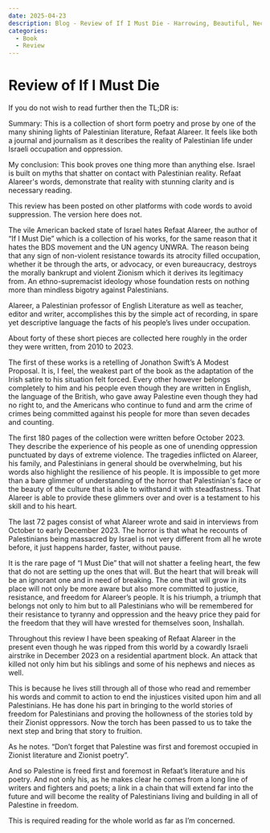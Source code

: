 ```yaml
---
date: 2025-04-23
description: Blog - Review of If I Must Die - Harrowing, Beautiful, Necessary
categories:
  - Book
  - Review
---
```

# Review of If I Must Die

If you do not wish to read further then the TL;DR is:

Summary: This is a collection of short form poetry and prose by one of the many shining lights of Palestinian literature, Refaat Alareer. It feels like both a journal and journalism as it describes the reality of Palestinian life under Israeli occupation and oppression.

My conclusion: This book proves one thing more than anything else. Israel is built on myths that shatter on contact with Palestinian reality. Refaat Alareer's words, demonstrate that reality with stunning clarity and is necessary reading.

This review has been posted on other platforms with code words to avoid suppression. The version here does not.

<!-- more -->

The vile American backed state of Israel hates Refaat Alareer, the author of “If I Must Die” which is a collection of his works, for the same reason that it hates the BDS movement and the UN agency UNWRA. The reason being that any sign of non-violent resistance towards its atrocity filled occupation, whether it be through the arts, or advocacy, or even bureaucracy, destroys the morally bankrupt and violent Zionism which it derives its legitimacy from. An ethno-supremacist ideology whose foundation rests on nothing more than mindless bigotry against Palestinians.

Alareer, a Palestinian professor of English Literature as well as teacher, editor and writer, accomplishes this by the simple act of recording, in spare yet descriptive language the facts of his people’s lives under occupation.

About forty of these short pieces are collected here roughly in the order they were written, from 2010 to  2023.

The first of these works is a retelling of Jonathon Swift’s A Modest Proposal. It is, I feel, the weakest part of the book as the adaptation of the Irish satire to his situation felt forced. Every other however belongs completely to him and his people even though they are written in English, the language of the British, who gave away Palestine even though they had no right to, and the Americans who continue to fund and arm the crime of crimes being committed against his people for more than seven decades and counting.

The first 180 pages of the collection were written before October 2023. They describe the experience of his people as one of unending oppression punctuated by days of extreme violence. The tragedies inflicted on Alareer, his family, and Palestinians in general should be overwhelming, but his words also highlight the resilience of his people. It is impossible to get more than a bare glimmer of understanding of the horror that Palestinian's face or the beauty of the culture that is able to withstand it with steadfastness. That Alareer is able to provide these glimmers over and over is a testament to his skill and to his heart.

The last 72 pages consist of what Alareer wrote and said in interviews from October to early December 2023. The horror is that what he recounts of Palestinians being massacred by Israel is not very different from all he wrote before, it just happens harder, faster, without pause.

It is the rare page of “I Must Die” that will not shatter a feeling heart, the few that do not are setting up the ones that will. But the heart that will break will be an ignorant one and in need of breaking. The one that will grow in its place will not only be more aware but also more committed to justice, resistance, and freedom for Alareer’s people. It is his triumph, a triumph that belongs not only to him but to all Palestinians who will be remembered for their resistance to tyranny and oppression and the heavy price they paid for the freedom that they will have wrested for themselves soon,  Inshallah.

Throughout this review I have been speaking of Refaat Alareer in the present even though he was ripped from this world by a cowardly Israeli airstrike in December 2023 on a residential apartment block. An attack that killed not only him but his siblings and some of his nephews and nieces as well.

This is because he lives still through all of those who read and remember his words and commit to action to end the injustices visited upon him and all Palestinians. He has done his part in bringing to the world stories of freedom for Palestinians and proving the hollowness of the stories told by their Zionist oppressors. Now the torch has been passed to us to take the next step and bring that story to fruition.

As he notes. “Don’t forget that Palestine was first and foremost occupied in Zionist literature and Zionist poetry”.

And so Palestine is freed first and foremost in Refaat’s literature and his poetry. And not only his, as he makes clear he comes from a long line of writers and fighters and poets; a link in a chain that will extend far into the future and will become the reality of Palestinians living and building in all of Palestine in freedom.

This is required reading for the whole world as far as I’m concerned.
